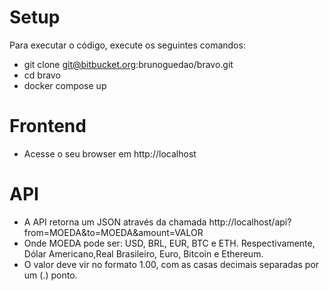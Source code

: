 # Setup

Para executar o código, execute os seguintes comandos:

  - git clone git@bitbucket.org:brunoguedao/bravo.git
  - cd bravo
  - docker compose up

# Frontend

  - Acesse o seu browser em http://localhost

# API

  - A API retorna um JSON através da chamada http://localhost/api?from=MOEDA&to=MOEDA&amount=VALOR
  - Onde MOEDA pode ser: USD, BRL, EUR, BTC e ETH. Respectivamente, Dólar Americano,Real Brasileiro, Euro, Bitcoin e Ethereum.
  - O valor deve vir no formato 1.00, com as casas decimais separadas por um (.) ponto.